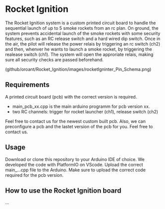 # Rocket Ignition
The Rocket Ignition system is a custom printed circuit board to handle the sequential launch of up to 5 smoke rockets from an rc plan. On ground, the system prevents accidental launch of the smoke rockets with some security features, such as an RC release switch and a hard wired dip switch. 
Once in the air, the pilot will release the power relais by triggering an rc switch (ch2) and then, whenver he wants to launch a smoke rocket, by triggering the realease switch (ch1). The system will open the approriate relais, making sure all security checks are passed beforehand. 

(github/oroant/Rocket_Ignition/images/rocketIgninter_Pin_Schema.png)


## Requirements
A printed circuit board (pcb) with the correct version is required. 
- main_pcb_xx.cpp is the main arduino programm for pcb version xx. 
- two RC channels: trigger for rocket launcher (ch1), release switch (ch2)

Feel free to contact us for the newest custom built pcb. 
Also, we can preconfigure a pcb and the lastet version of the pcb for you. Feel free to contact us. 

## Usage
Download or clone this repository to your Arduino IDE of choice. We developed the code with PlatformIO on VScode. 
Upload the correct main_...cpp file to the Arduino. Make sure to upload the correct code required for the pcb version. 

## How to use the Rocket Ignition board
... 


